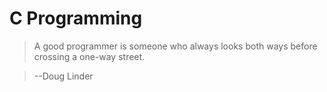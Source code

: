 # C Programming

> A good programmer is someone who always looks both ways before crossing a one-way street. 

> --Doug Linder




